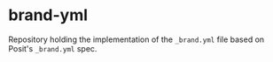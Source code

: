 # brand-yml
Repository holding the implementation of the `_brand.yml` file based on Posit's `_brand.yml` spec.
